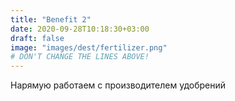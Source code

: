 ```yaml
---
title: "Benefit 2"
date: 2020-09-28T10:18:30+03:00
draft: false 
image: "images/dest/fertilizer.png"
# DON'T CHANGE THE LINES ABOVE!
---
```


Нарямую работаем с производителем удобрений
